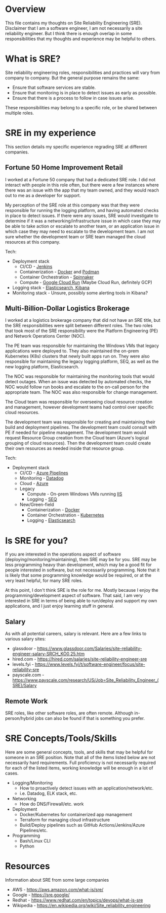 # Overview

This file contains my thoughts on Site Reliability Engineering (SRE). Disclaimer that I am a software engineer, I am not necessarily a site reliability engineer. But I think there is enough overlap in some responsibilities that my thoughts and experience may be helpful to others.

# What is SRE?

Site reliability engineering roles, responsibilities and practices will vary from company to company. But the general purpose remains the same:

- Ensure that software services are stable.
- Ensure that monitoring is in place to detect issues as early as possible.
- Ensure that there is a process to follow in case issues arise.

These responsibilities may belong to a specific role, or be shared between multiple roles.

# SRE in my experience

This section details my specific experience regrading SRE at different companies.

## Fortune 50 Home Improvement Retail

I worked at a Fortune 50 company that had a dedicated SRE role. I did not interact with people in this role often, but there were a few instances where there was an issue with the app that my team owned, and they would reach out to me as a developer for support.

My perception of the SRE role at this company was that they were responsible for running the logging platform, and having automated checks in place to detect issues. If there were any issues, SRE would investigate to determine if it was a networking/infrastructure issue in which case they may be able to take action or escalate to another team, or an application issue in which case they may need to escalate to the development team. I am not sure whether the development team or SRE team managed the cloud resources at this company. 

Tech:
- Deployment stack
    - CI/CD - [Jenkins](https://www.jenkins.io/)
    - Containerization - [Docker](https://www.docker.com/) and [Podman](https://podman.io/)
    - Container Orchestration - [Spinnaker](https://spinnaker.io/)
    - Compute - [Google Cloud Run](https://cloud.google.com/run) (Maybe Cloud Run, definitely GCP)
- Logging stack - [Elasticsearch, Kibana](https://www.elastic.co/elastic-stack)
- Monitoring stack - Unsure, possibly some alerting tools in Kibana?

## Multi-Billion-Dollar Logistics Brokerage

I worked at a logistics brokerage company that did not have an SRE title, but the SRE responsibilities were split between different roles. The two roles that took most of the SRE responsibility were the Platform Engineering (PE) and Network Operations Center (NOC).

The PE team was responsible for maintaining the Windows VMs that legacy applications were deployed to. They also maintained the on-prem Kubernetes (K8s) clusters that newly built apps run on. They were also responsible for maintaining the legacy logging platform, SEQ, as well as the new logging platform, Elasticsearch. 

The NOC was responsible for maintaining the monitoring tools that would detect outages. When an issue was detected by automated checks, the NOC would follow run books and escalate to the on-call person for the appropriate team. The NOC was also responsible for change management.

The Cloud team was responsible for overseeing cloud resource creation and management, however development teams had control over specific cloud resources.

The development team was responsible for creating and maintaining their build and deployment pipelines. The development team could consult with PE if needed for pipeline management. The development team would request Resource Group creation from the Cloud team (Azure's logical grouping of cloud resources). Then the development team could create their own resources as needed inside that resource group.

Tech:
- Deployment stack
    - CI/CD - [Azure Pipelines](https://azure.microsoft.com/en-us/products/devops/pipelines)
    - Monitoring - [Datadog](https://www.datadoghq.com/)
    - Cloud - [Azure](https://azure.microsoft.com/)
    - Legacy
        - Compute - On-prem Windows VMs running [IIS](https://www.iis.net/)
        - Logging - [SEQ](https://datalust.co/seq)
    - New/Green-field
        - Containerization - [Docker](https://www.docker.com/)
        - Container Orchestration - [Kubernetes](https://kubernetes.io/)
        - Logging - [Elasticsearch](https://www.elastic.co/elasticsearch)

# Is SRE for you?

If you are interested in the operations aspect of software (deploying/monitoring/maintaining), then SRE may be for you. SRE may be less programming heavy than development, which may be a good fit for people interested in software, but not necessarily programming. Note that it is likely that some programming knowledge would be required, or at the very least helpful, for many SRE roles.

At this point, I don't think SRE is the role for me. Mostly because I enjoy the programming/development aspect of software. That said, I am very interested in SRE in terms of being able to run/deploy and support my own applications, and I just enjoy learning stuff in general.

## Salary

As with all potential careers, salary is relevant. Here are a few links to various salary sites:
- glassdoor - https://www.glassdoor.com/Salaries/site-reliability-engineer-salary-SRCH_KO0,25.htm
- hired.com - https://hired.com/salaries/site-reliability-engineer-sre
- levels.fyi - https://www.levels.fyi/t/software-engineer/focus/site-reliability-sre
- payscale.com - https://www.payscale.com/research/US/Job=Site_Reliability_Engineer_(SRE)/Salary

## Remote Work

SRE roles, like other software roles, are often remote. Although in-person/hybrid jobs can also be found if that is something you prefer.

# SRE Concepts/Tools/Skills

Here are some general concepts, tools, and skills that may be helpful for someone in an SRE position. Note that all of the items listed below are not necessarily hard requirements. Full proficiency is not necessarily required for each of the listed items, working knowledge will be enough in a lot of cases.

- Logging/Monitoring
    - How to proactively detect issues with an application/network/etc.
    - i.e. Datadog, ELK stack, etc.
- Networking
    - How do DNS/Firewall/etc. work
- Deployment
    - Docker/Kubernetes for containerized app management
    - Terraform for managing cloud infrastructure
    - Build/Deploy pipelines such as GitHub Actions/Jenkins/Azure Pipelines/etc.
- Programming
    - Bash/Linux CLI
    - Python


# Resources

Information about SRE from some large companies

- AWS - https://aws.amazon.com/what-is/sre/
- Google - https://sre.google/
- Redhat - https://www.redhat.com/en/topics/devops/what-is-sre
- Wikipedia - https://en.wikipedia.org/wiki/Site_reliability_engineering
